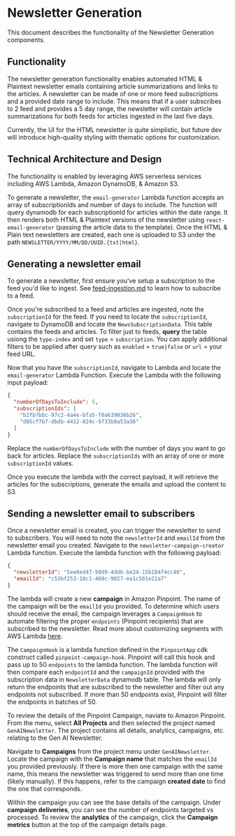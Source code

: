 # Newsletter Generation

This document describes the functionality of the Newsletter Generation components.

## Functionality

The newsletter generation functionality enables automated HTML & Plaintext newsletter emails containing article summarizations and links to the articles. A newsletter can be made of one or more feed subscriptions and a provided date range to include. This means that if a user subscribes to 2 feed and provides a 5 day range, the newsletter will contain article summarizations for both feeds for articles ingested in the last five days.

Currently, the UI for the HTML newsletter is quite simplistic, but future dev will introduce high-quality styling with thematic options for customization.

## Technical Architecture and Design

The functionality is enabled by leveraging AWS serverless services including AWS Lambda, Amazon DynamoDB, & Amazon S3.

To generate a newsletter, the `email-generator` Lambda function accepts an array of subscriptionIds and number of days to include. The function will query dynamodb for each subscriptionId for articles within the date range. It then renders both HTML & Plaintext versions of the newsletter using `react-email-generator` (passing the article data to the template). Once the HTML & Plain text newsletters are created, each one is uploaded to S3 under the path `NEWSLETTER/YYYY/MM/DD/UUID.{txt|html}`.

## Generating a newsletter email

To generate a newsletter, first ensure you've setup a subscription to the feed you'd like to ingest. See [feed-ingestion.md](feed-ingestion.md) to learn how to subscribe to a feed.

Once you're subscribed to a feed and articles are ingested, note the `subscriptionId` for the feed. If you need to locate the `subscriptionId`, navigate to DynamoDB and locate the `NewsSubscriptionData`. This table contains the feeds and articles. To filter just to feeds, **query** the table usiong the `type-index` and set `type` = `subscription`. You can apply additional filters to be applied after query such as `enabled` = `true|false` or `url` = your feed URL.

Now that you have the `subscriptionId`, navigate to Lambda and locate the `email-generator` Lambda Function. Execute the Lambda with the following input payload:

```json
{
  "numberOfDaysToInclude": 5,
  "subscriptionIds": [
    "b2fb7bbc-97c2-4a4e-bfa5-f0a639036b26",
    "d85cf7b7-dbdb-4412-824c-9733b0a53a30"
  ]
}
```

Replace the `numberOfDaysToInclude` with the number of days you want to go back for articles. Replace the `subscriptionIds` with an array of one or more `subscriptionId` values.

Once you execute the lambda with the correct payload, it will retrieve the articles for the subscriptions, generate the emails and upload the content to S3.

## Sending a newsletter email to subscribers

Once a newsletter email is created, you can trigger the newsletter to send to subscribers. You will need to note the `newsletterId` and `emailId` from the newsletter email you created.
Navigate to the `newsletter-campaign-creator` Lambda function. Execute the lambda function with the following payload:

```json
{
  "newsletterId": "5ee8ed47-50d9-4dd6-be24-15b184f4cc40",
  "emailId": "c53bf253-10c1-469c-9027-ea1c501e21a7"
}
```

The lambda will create a new **campaign** in Amazon Pinpoint. The name of the campaign will be the `emailId` you provided.
To determine which users should receive the email, the campaign leverages a `CampaignHook` to automate filtering the proper `endpoints` (Pinpoint recipients) that are subscribed to the newsletter. Read more about customizing segments with AWS Lambda [here](https://docs.aws.amazon.com/pinpoint/latest/developerguide/segments-dynamic.html).

The `CampaignHook` is a lambda function defined in the `PinpointApp` cdk construct called `pinpoint-campaign-hook`. Pinpoint will call this hook and pass up to 50 `endpoints` to the lambda function. The lambda function will then compare each `endpointId` and the `campaignId` provided with the subscription data in `NewsletterData` dynamodb table. The lambda will only return the endpoints that are subscribed to the newsletter and filter out any endpoints not subscribed. If more than 50 endpoints exist, Pinpoint will filter the endpoints in batches of 50.

To review the details of the Pinpoint Campaign, naviate to Amazon Pinpoint. From the menu, select **All Projects** and then selected the project named `GenAINewsletter`. The project contains all details, analytics, campaigns, etc. relating to the Gen AI Newsletter.

Navigate to **Campaigns** from the project menu under `GenAINewsletter`. Locate the campaign with the **Campaign name** that matches the `emailId` you provided previously. If there is more then one campaign with the same name, this means the newsletter was triggered to send more than one time (likely manually). If this happens, refer to the campaign **created date** to find the one that corresponds.

Within the campaign you can see the base details of the campaign. Under **campaign deliveries**, you can see the number of endpoints targeted vs processed. To review the **analytics** of the campaign, click the **Campaign metrics** button at the top of the campaign details page.
